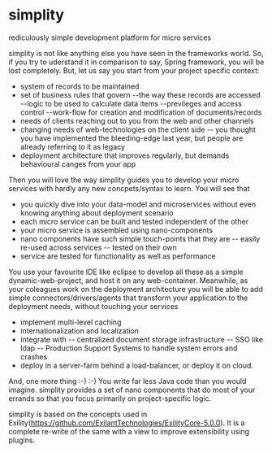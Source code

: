 # simplity
rediculously simple development platform for micro services 

simplity is not like anything else you have seen in the frameworks world. So, if you try to uderstand it in comparison to say, Spring framework, you will be lost completely. But, let us say you start from your project specific context:
- system of records to be maintained
- set of business rules that govern
 --the way these records are accessed
 --logic to be used to calculate data items 
 --previleges and access control
 --work-flow for creation and modification of documents/records
- needs of clients reaching out to you from the web and other channels
- changing needs of web-technologies on the client side
 -- you thought you have implemented the bleeding-edge last year, but people are already referring to it as legacy
- deployment architecture that improves regularly, but demands behavioural canges from your app

Then you will love the way simplity guides you to develop your micro services with hardly any new concpets/syntax to learn. 
You will see that 
 - you quickly dive into your data-model and microservices without even knowing anything about deployment scenario
 - each micro service can be built and tested independent of the other
 - your micro service is assembled using nano-components
 - nano components have such simple touch-points that they are
  -- easily re-used across services
  -- tested on their own
 - service are tested for functionality as well as performance

You use your favourite IDE like eclipse to develop all these as a simple dynamic-web-project, and host it on any web-container.
Meanwhile, as your coleagues work on the deployment architecture you will be able to add simple connectors/drivers/agents that transform your application to the deployment needs,  without touching your services
- implement multi-level caching
- internationalization and localization
- integrate with 
 -- centralized document storage infrastructure
 -- SSO like ldap
 -- Production Support Systems to handle system errors and crashes
- deploy in a server-farm behind a load-balancer, or deploy it on cloud.

And, one more thing  :-) :-)
You write far less Java code than you would imagine.
simplity provides a set of nano components that do most of your errands so that you focus primarily on project-specific logic.


simplity is based on the concepts used in Exility(https://github.com/ExilantTechnologies/ExilityCore-5.0.0).
It is a complete re-write of the same with a view to improve extensibility using plugins.
